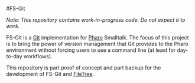 #FS-Git

*Note: This repository contains work-in-progress code. Do not expect it to work.*

FS-Git is a [Git](http://www.git-scm.com) implementation for [Pharo](http://www.pharo-project.org) Smalltalk. The focus of this project is to bring the power of version management that Git provides to the Pharo environment without forcing users to use a command line (at least for day-to-day workflows).

This repository is part proof of concept and part backup for the development of FS-Git and [FileTree](https://github.com/dalehenrich/filetree).